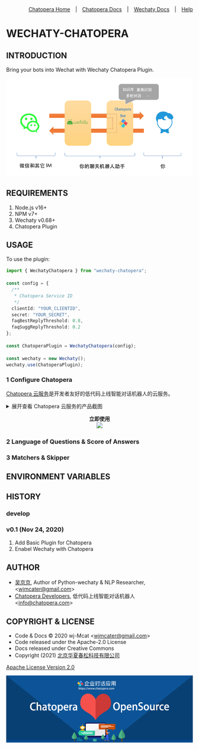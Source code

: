 <div align=right>

[Chatopera Home](https://bot.chatopera.com/)　|　[Chatopera Docs](https://docs.chatopera.com)　|　[Wechaty Docs](https://wechaty.js.org/)　|　[Help](https://github.com/wechaty/wechaty-chatopera/issues)

</div>

# WECHATY-CHATOPERA

## INTRODUCTION

Bring your bots into Wechat with Wechaty Chatopera Plugin.

![](./docs/assets/1.png)

## REQUIREMENTS

1. Node.js v16+
2. NPM v7+
3. Wechaty v0.68+
4. Chatopera Plugin

## USAGE

To use the plugin:

```ts
import { WechatyChatopera } from "wechaty-chatopera";

const config = {
  /**
   * Chatopera Service ID
   */
  clientId: "YOUR_CLIENTID",
  secret: "YOUR_SECRET",
  faqBestReplyThreshold: 0.8,
  faqSuggReplyThreshold: 0.2
};

const ChatoperaPlugin = WechatyChatopera(config);

const wechaty = new Wechaty();
wechaty.use(ChatoperaPlugin);
```

### 1 Configure Chatopera

[Chatopera 云服务](https://bot.chatopera.com)是开发者友好的低代码上线智能对话机器人的云服务。

<details>
<summary>展开查看 Chatopera 云服务的产品截图</summary>
<p>

<p align="center">
  <b>自定义词典</b><br>
  <img src="https://static-public.chatopera.com/assets/images/64530072-da92d600-d33e-11e9-8656-01c26caff4f9.png" width="800">
</p>

<p align="center">
  <b>自定义词条</b><br>
  <img src="https://static-public.chatopera.com/assets/images/64530091-e41c3e00-d33e-11e9-9704-c07a2a02b84e.png" width="800">
</p>

<p align="center">
  <b>创建意图</b><br>
  <img src="https://static-public.chatopera.com/assets/images/64530169-12018280-d33f-11e9-93b4-9db881cf4dd5.png" width="800">
</p>

<p align="center">
  <b>添加说法和槽位</b><br>
  <img src="https://static-public.chatopera.com/assets/images/64530187-20e83500-d33f-11e9-87ec-a0241e3dac4d.png" width="800">
</p>

<p align="center">
  <b>训练模型</b><br>
  <img src="https://static-public.chatopera.com/assets/images/64530235-33626e80-d33f-11e9-8d07-fa3ae417fd5d.png" width="800">
</p>

<p align="center">
  <b>测试对话</b><br>
  <img src="https://static-public.chatopera.com/assets/images/64530253-3d846d00-d33f-11e9-81ea-86e6d47020d8.png" width="800">
</p>

<p align="center">
  <b>机器人画像</b><br>
  <img src="https://static-public.chatopera.com/assets/images/64530312-6442a380-d33f-11e9-869c-85fb6a835a97.png" width="800">
</p>

<p align="center">
  <b>系统集成</b><br>
  <img src="https://static-public.chatopera.com/assets/images/64530281-4ecd7980-d33f-11e9-8def-c53251f30138.png" width="800">
</p>

<p align="center">
  <b>聊天历史</b><br>
  <img src="https://static-public.chatopera.com/assets/images/64530295-5856e180-d33f-11e9-94d4-db50481b2d8e.png" width="800">
</p>

</p>
</details>

<p align="center">
  <b>立即使用</b><br>
  <a href="https://bot.chatopera.com" target="_blank">
      <img src="https://static-public.chatopera.com/assets/images/64531083-3199aa80-d341-11e9-86cd-3a3ed860b14b.png" width="800">
  </a>
</p>

### 2 Language of Questions & Score of Answers

### 3 Matchers & Skipper

## ENVIRONMENT VARIABLES

## HISTORY

### develop

### v0.1 (Nov 24, 2020)

1. Add Basic Plugin for Chatopera
2. Enabel Wechaty with Chatopera

## AUTHOR

- [吴京京](https://github.com/wj-Mcat), Author of Python-wechaty & NLP Researcher, \<wjmcater@gmail.com\>
- [Chatopera Developers](https://github.com/chatopera), 低代码上线智能对话机器人 \<info@chatopera.com\>

## COPYRIGHT & LICENSE

- Code & Docs © 2020 wj-Mcat \<wjmcater@gmail.com\>
- Code released under the Apache-2.0 License
- Docs released under Creative Commons
- Copyright (2021) <a href="https://www.chatopera.com/" target="_blank">北京华夏春松科技有限公司</a>

[Apache License Version 2.0](./LICENSE)

[![chatoper banner][co-banner-image]][co-url]

[co-banner-image]: ./docs/assets/42383104-da925942-8168-11e8-8195-868d5fcec170.png
[co-url]: https://www.chatopera.com
